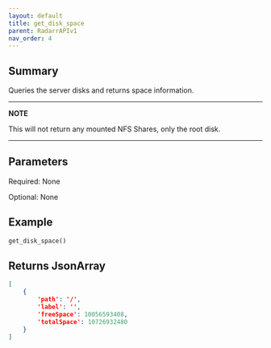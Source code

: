 ```yaml
---
layout: default
title: get_disk_space
parent: RadarrAPIv1
nav_order: 4
---
```


## Summary

Queries the server disks and returns space information.

---
**NOTE**

This will not return any mounted NFS Shares, only the root disk.

---

## Parameters

Required: None

Optional: None

## Example

```python
get_disk_space()
```

## Returns JsonArray

```json
[
    {
        'path': '/',
        'label': '',
        'freeSpace': 10056593408,
        'totalSpace': 10726932480
    }
]
```
